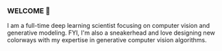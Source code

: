 ### WELCOME 👋
I am a full-time deep learning scientist focusing on computer vision and generative modeling. FYI, I'm also a sneakerhead and love designing new colorways with my expertise in generative computer vision algorithms.



<!--
**lblogan14/lblogan14** is a ✨ _special_ ✨ repository because its `README.md` (this file) appears on your GitHub profile.

Here are some ideas to get you started:

- 🔭 I’m currently working on ...
- 🌱 I’m currently learning ...
- 👯 I’m looking to collaborate on ...
- 🤔 I’m looking for help with ...
- 💬 Ask me about ...
- 📫 How to reach me: ...
- 😄 Pronouns: ...
- ⚡ Fun fact: ...
-->
